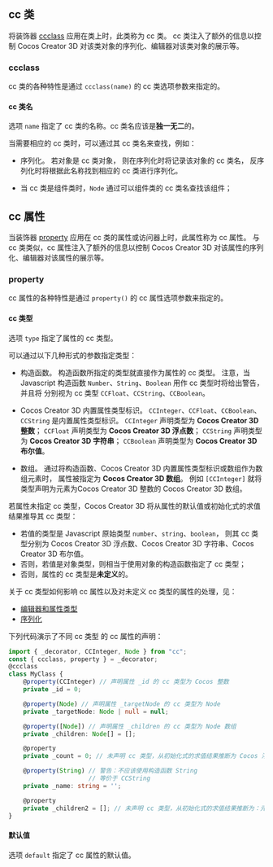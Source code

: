 
## cc 类

将装饰器 [ccclass]() 应用在类上时，此类称为 cc 类。
cc 类注入了额外的信息以控制 Cocos Creator 3D 对该类对象的序列化、编辑器对该类对象的展示等。

### ccclass

cc 类的各种特性是通过 `ccclass(name)` 的 cc 类选项参数来指定的。

#### cc 类名

选项 `name` 指定了 cc 类的名称。cc 类名应该是**独一无二**的。

当需要相应的 cc 类时，可以通过其 cc 类名来查找，例如：

- 序列化。
若对象是 cc 类对象，
则在序列化时将记录该对象的 cc 类名，
反序列化时将根据此名称找到相应的 cc 类进行序列化。

- 当 cc 类是组件类时，`Node` 通过可以组件类的 cc 类名查找该组件；

## cc 属性

当装饰器 [property]() 应用在 cc 类的属性或访问器上时，此属性称为 cc 属性。
与 cc 类类似，cc 属性注入了额外的信息以控制 Cocos Creator 3D 对该属性的序列化、编辑器对该属性的展示等。

### property

cc 属性的各种特性是通过 `property()` 的 cc 属性选项参数来指定的。

#### cc 类型

选项 `type` 指定了属性的 cc 类型。

可以通过以下几种形式的参数指定类型：

- 构造函数。
构造函数所指定的类型就直接作为属性的 cc 类型。
注意，当 Javascript 构造函数 `Number`、`String`、`Boolean`
用作 cc 类型时将给出警告，并且将
分别视为 cc 类型 `CCFloat`、`CCString`、`CCBoolean`。

- Cocos Creator 3D 内置属性类型标识。
`CCInteger`、`CCFloat`、`CCBoolean`、`CCString` 是内置属性类型标识。
`CCInteger` 声明类型为 **Cocos Creator 3D 整数**；
`CCFloat` 声明类型为 **Cocos Creator 3D 浮点数**；
`CCString` 声明类型为 **Cocos Creator 3D 字符串**；
`CCBoolean` 声明类型为 **Cocos Creator 3D 布尔值**。

- 数组。
通过将构造函数、Cocos Creator 3D 内置属性类型标识或数组作为数组元素时，
属性被指定为 **Cocos Creator 3D 数组**。
例如 `[CCInteger]` 就将类型声明为元素为Cocos Creator 3D 整数的 Cocos Creator 3D 数组。

若属性未指定 cc 类型，Cocos Creator 3D 将从属性的默认值或初始化式的求值结果推导其 cc 类型：
- 若值的类型是 Javascript 原始类型 `number`、`string`、`boolean`，
则其 cc 类型分别为 Cocos Creator 3D 浮点数、Cocos Creator 3D 字符串、Cocos Creator 3D 布尔值。
- 否则，若值是对象类型，则相当于使用对象的构造函数指定了 cc 类型；
- 否则，属性的 cc 类型是**未定义**的。

关于 cc 类型如何影响 cc 属性以及对未定义 cc 类型的属性的处理，见：
- [编辑器和属性类型]()
- [序列化]()

下列代码演示了不同 cc 类型 的 cc 属性的声明：

```ts
import { _decorator, CCInteger, Node } from "cc";
const { ccclass, property } = _decorator;
@ccclass
class MyClass {
    @property(CCInteger) // 声明属性 _id 的 cc 类型为 Cocos 整数
    private _id = 0;

    @property(Node) // 声明属性 _targetNode 的 cc 类型为 Node
    private _targetNode: Node | null = null;

    @property([Node]) // 声明属性 _children 的 cc 类型为 Node 数组
    private _children: Node[] = [];

    @property
    private _count = 0; // 未声明 cc 类型，从初始化式的求值结果推断为 Cocos 浮点数

    @property(String) // 警告：不应该使用构造函数 String
                      // 等价于 CCString
    private _name: string = '';

    @property
    private _children2 = []; // 未声明 cc 类型，从初始化式的求值结果推断为：元素为未定义的 Cocos 数组
}
```

#### 默认值

选项 `default` 指定了 cc 属性的默认值。
